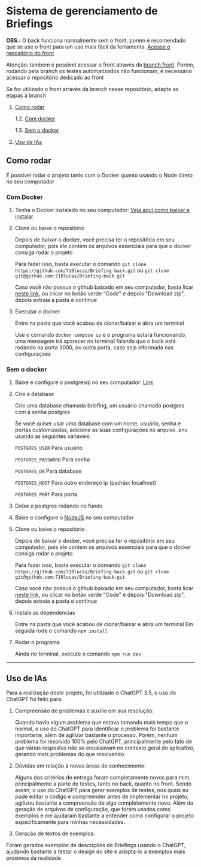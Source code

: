 # Sistema de gerenciamento de Briefings

**OBS.:** O back funciona normalmente sem o front, porém é recomendado que se use o front para um uso mais fácil da ferramenta. [Acesse o repositório do front](https://github.com/710lucas/Briefing-front)

Atenção: também é possível acessar o front através da [branch front](https://github.com/710lucas/Briefing-back/tree/front). Porém, rodando pela branch os testes automatizados não funcionam, é necessário acessar o repositório dedicado ao front

Se for utilizado o front através da branch nesse repositório, adapte as etapas à branch



1. [Como rodar](#como-rodar)
   
    1.2. [Com docker](#com-docker)

    1.3. [Sem o docker](#sem-o-docker)

2. [Uso de IAs](#uso-de-ias)

## Como rodar

É possível rodar o projeto tanto com o Docker quanto usando o Node direto no seu computador

### Com Docker

1. Tenha o Docker instalado no seu computador: [Veja aqui como baixar e instalar](https://www.docker.com/get-started/)
2. Clone ou baixe o repositório

    Depois de baixar o docker, você precisa ter o repositório em seu computador, pois ele contem os arquivos essenciais para que o docker consiga rodar o projeto

    Para fazer isso, basta executar o comando `git clone https://github.com/710lucas/Briefing-back.git` ou `git clone git@github.com:710lucas/Briefing-back.git`
   
    Caso você não possua o github baixado em seu computador, basta licar [neste link](https://github.com/710lucas/Briefing-back/archive/refs/heads/main.zip), ou clicar no botão verde "Code" e depois "Download zip", depois extraia a pasta e continue

3. Executar o docker

    Entre na pasta que você acabou de clonar/baixar e abra um terminal

    Use o comando `docker compose up` e o programa estará funcionando, uma mensagem irá aparecer no terminal falando que o back está rodando na porta 3000, ou outra porta, caso seja informada nas configurações

### Sem o docker

1. Baixe e configure o postgresql no seu computador: [Link](https://www.postgresql.org/)

2. Crie a database

    Crie uma database chamada briefing, um usuário chamado postgres com a senha postgres
   
    Se você quiser usar uma database com um nome, usuário, senha e portas customizadas, adicione as suas configurações no arquivo .env usando as seguintes váriaveis:
   
    `POSTGRES_USER` Para usuário
   
    `POSTGRES_PASSWORD` Para senha
   
    `POSTGRES_DB` Para database
   
    `POSTGRES_HOST` Para outro endereço ip (padrão: localhost)
   
    `POSTGRES_PORT` Para porta

4. Deixe o postgres rodando no fundo
5. Baixe e configure o [NodeJS](https://nodejs.org/en) no seu computador
6. Clone ou baixe o repositório

    Depois de baixar o docker, você precisa ter o repositório em seu computador, pois ele contem os arquivos essenciais para que o docker consiga rodar o projeto

    Para fazer isso, basta executar o comando `git clone https://github.com/710lucas/Briefing-back.git` ou `git clone git@github.com:710lucas/Briefing-back.git`
   
    Caso você não possua o github baixado em seu computador, basta licar [neste link](https://github.com/710lucas/Briefing-back/archive/refs/heads/main.zip), ou clicar no botão verde "Code" e depois "Download zip", depois extraia a pasta e continue

7. Instale as dependencias

    Entre na pasta que você acabou de clonar/baixar e abra um terminal
    Em seguida rode o comando `npm install`

8. Rodar o programa

   Ainda no terminal, execute o comando `npm run dev`

-----

## Uso de IAs

Para a realização deste projeto, foi utilizado o ChatGPT 3.5, o uso do ChatGPT foi feito para:

1. Compreensão de problemas e auxilio em sua resolução:

    Quando havia algum problema que estava tomando mais tempo que o normal, o uso do ChatGPT para identificar o problema foi bastante importante, além de agilizar bastante o processo. Porém, nenhum problema foi resolvido 100% pelo ChatGPT, principalmente pelo fato de que várias respostas não se encaixavam no contexto geral do aplicativo, gerando mais problemas do que resolvendo.

2. Dúvidas em relação à novas áreas do conhecimento:

   Alguns dos critérios de entrega foram completamente novos para mim, principalmente a parte de testes, tanto no back, quanto no front. Sendo assim, o uso do ChatGPT para gerar exemplos de testes, nos quais eu pude editar o código e compreender antes de implementar no projeto, agilizou bastante a compreensão de algo completamente novo. Além da geração de arquivos de configuração, que foram usados como exemplos e me ajudaram bastante a entender como configurar o projeto especificamente para minhas necessidades.

3. Geração de textos de exemplos:

  Foram gerados exemplos de descrições de Briefings usando o ChatGPT, ajudando bastante a testar o design do site e adapta-lo a exemplos mais próximos da realidade
